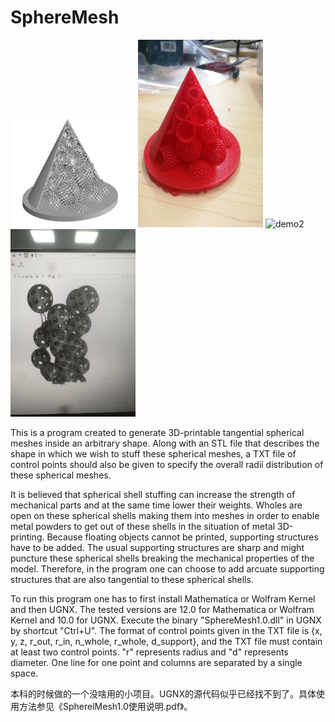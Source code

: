 # SphereMesh
<img src="https://github.com/luohaoyuan0420-w/SphereMesh/blob/main/demo1.png" alt="demo1" height="180px" width="200"></img>
<img src="https://github.com/luohaoyuan0420-w/SphereMesh/blob/main/demo1-printed.jpg" alt="demo1-printed" height="300px" width="200"></img>
<img src="https://github.com/luohaoyuan0420-w/SphereMesh/blob/main/demo2.jpg" alt="demo2" height="300px" width="200"></img>
<img src="https://github.com/luohaoyuan0420-w/SphereMesh/blob/main/demo3.jpg" alt="demo3" height="300px" width="200"></img>

This is a program created to generate 3D-printable tangential spherical meshes inside an arbitrary shape. Along with an STL file that describes the shape in which we wish to stuff these spherical meshes, a TXT file of control points should also be given to specify the overall radii distribution of these spherical meshes.   

It is believed that spherical shell stuffing can increase the strength of mechanical parts and at the same time lower their weights. Wholes are open on these spherical shells making them into meshes in order to enable metal powders to get out of these shells in the situation of metal 3D-printing. Because floating objects cannot be printed, supporting structures have to be added. The usual supporting structures are sharp and might puncture these spherical shells breaking the mechanical properties of the model. Therefore, in the program one can choose to add arcuate supporting structures that are also tangential to these spherical shells.   

To run this program one has to first install Mathematica or Wolfram Kernel and then UGNX. The tested versions are 12.0 for Mathematica or Wolfram Kernel and 10.0 for UGNX. Execute the binary "SphereMesh1.0.dll" in UGNX by shortcut "Ctrl+U". The format of control points given in the TXT file is {x, y, z, r_out, r_in, n_whole, r_whole, d_support}, and the TXT file must contain at least two control points. "r" represents radius and "d" represents diameter. One line for one point and columns are separated by a single space. 


本科的时候做的一个没啥用的小项目。UGNX的源代码似乎已经找不到了。具体使用方法参见《SpherelMesh1.0使用说明.pdf》。
